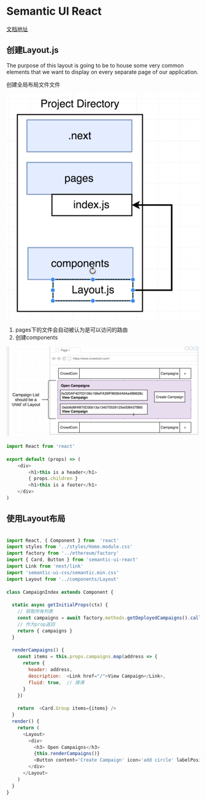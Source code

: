 # Semantic UI React
[文档地址](https://react.semantic-ui.com/usage/)

## 创建Layout.js
The purpose of this layout is going to be to house some very common elements that we want to display on every separate page of our application.

创建全局布局文件文件

![img](../image/section7/16.png ':size=400')

1. pages下的文件会自动被认为是可以访问的路由
2. 创建components



![img](../image/section7/17.png ':size=600')

```javascript
import React from 'react'

export default (props) => (
	<div>
		<h1>this is a header</h1>
		{ props.children }
		<h1>this is a footer</h1>
	</div>
)
```

## 使用Layout布局

```javascript

import React, { Component } from  'react'
import styles from '../styles/Home.module.css'
import factory from '../ethereum/factory'
import { Card, Button } from 'semantic-ui-react'
import Link from 'next/link'
import 'semantic-ui-css/semantic.min.css'
import Layout from '../components/Layout'

class CampaignIndex extends Component {

  static async getInitialProps(ctx) {
    // 获取所有列表
    const campaigns = await factory.methods.getDeployedCampaigns().call();
    // 作为prop返回
    return { campaigns }
  }

  renderCampaigns() {
    const items = this.props.campaigns.map(address => {
      return {
        header: address,
        description:  <Link href="/">View Campaign</Link>,
        fluid: true,  // 撑满
      }
    })

    return  <Card.Group items={items} />
  }
  render() {
    return (
      <Layout>
        <div>
          <h3> Open Campaigns</h3>
          {this.renderCampaigns()}
          <Button content='Create Campaign' icon='add circle' labelPosition='left' primary/>
        </div>
      </Layout>
    )
  }
}

```

   

